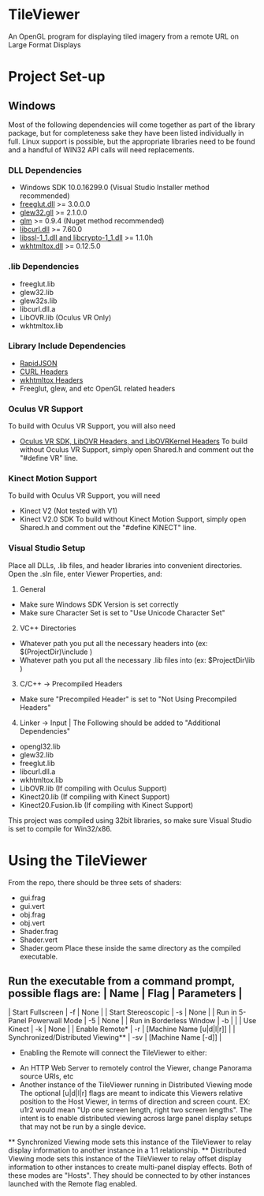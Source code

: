 # TileViewer
An OpenGL program for displaying tiled imagery from a remote URL on Large Format Displays


# Project Set-up

## Windows
Most of the following dependencies will come together as part of the library package, but for completeness sake they have been listed individually in full.
Linux support is possible, but the appropriate libraries need to be found and a handful of WIN32 API calls will need replacements.

### DLL Dependencies
- Windows SDK 10.0.16299.0 (Visual Studio Installer method recommended)
- [freeglut.dll](http://freeglut.sourceforge.net/index.php#download) >= 3.0.0.0
- [glew32.gll](http://glew.sourceforge.net/) >= 2.1.0.0
- [glm](https://github.com/g-truc/glm) >= 0.9.4 (Nuget method recommended)
- [libcurl.dll](https://curl.haxx.se/download.html) >= 7.60.0
- [libssl-1_1.dll and libcrypto-1_1.dll](http://wiki.overbyte.eu/wiki/index.php/ICS_Download) >= 1.1.0h
- [wkhtmltox.dll](https://wkhtmltopdf.org/) >= 0.12.5.0

### .lib Dependencies
- freeglut.lib
- glew32.lib
- glew32s.lib
- libcurl.dll.a
- LibOVR.lib (Oculus VR Only)
- wkhtmltox.lib

### Library Include Dependencies
- [RapidJSON](https://github.com/Tencent/rapidjson)
- [CURL Headers](https://curl.haxx.se/download.html)
- [wkhtmltox Headers](https://wkhtmltopdf.org/)
- Freeglut, glew, and etc OpenGL related headers

### Oculus VR Support
To build with Oculus VR Support, you will also need 
- [Oculus VR SDK, LibOVR Headers, and LibOVRKernel Headers](https://developer.oculus.com/downloads/package/oculus-sdk-for-windows/)
To build without Oculus VR Support, simply open Shared.h and comment out the "#define VR" line.

### Kinect Motion Support
To build with Oculus VR Support, you will need
- Kinect V2 (Not tested with V1)
- Kinect V2.0 SDK
To build without Kinect Motion Support, simply open Shared.h and comment out the "#define KINECT" line.


### Visual Studio Setup

Place all DLLs, .lib files, and header libraries into convenient directories.
Open the .sln file, enter Viewer Properties, and:
1. General
- Make sure Windows SDK Version is set correctly
- Make sure Character Set is set to "Use Unicode Character Set"
2. VC++ Directories
- Whatever path you put all the necessary headers into (ex: $(ProjectDir)\include )
- Whatever path you put all the necessary .lib files into (ex: $ProjectDir\lib )
3. C/C++ -> Precompiled Headers
- Make sure "Precompiled Header" is set to "Not Using Precompiled Headers"
4. Linker -> Input | The Following should be added to "Additional Dependencies"
- opengl32.lib
- glew32.lib 
- freeglut.lib 
- libcurl.dll.a 
- wkhtmltox.lib
- LibOVR.lib (If compiling with Oculus Support)
- Kinect20.lib (If compiling with Kinect Support)
- Kinect20.Fusion.lib (If compiling with Kinect Support)

This project was compiled using 32bit libraries, so make sure Visual Studio is set to compile for Win32/x86.

# Using the TileViewer
From the repo, there should be three sets of shaders:
- gui.frag
- gui.vert
- obj.frag
- obj.vert
- Shader.frag
- Shader.vert
- Shader.geom
Place these inside the same directory as the compiled executable.

Run the executable from a command prompt, possible flags are:
| Name | Flag | Parameters |
----------------------------
| Start Fullscreen | -f | None |
| Start Stereoscopic | -s | None |
| Run in 5-Panel Powerwall Mode | -5 | None |
| Run in Borderless Window | -b | <Width> <Height> |
| Use Kinect | -k | None |
| Enable Remote* | -r | <Server IP> <Server Port> [Machine Name [u|d|l|r]] |
| Synchronized/Distributed Viewing** | -sv | <Host IP> <Port> [Machine Name [-d]] |

* Enabling the Remote will connect the TileViewer to either: 
- An HTTP Web Server to remotely control the Viewer, change Panorama source URIs, etc
- Another instance of the TileViewer running in Distributed Viewing mode
The optional [u|d|l|r] flags are meant to indicate this Viewers relative position to the Host Viewer, in terms of direction and screen count.
EX: u1r2 would mean "Up one screen length, right two screen lengths".
The intent is to enable distributed viewing across large panel display setups that may not be run by a single device.

** Synchronized Viewing mode sets this instance of the TileViewer to relay display information to another instance in a 1:1 relationship.
** Distributed Viewing mode sets this instance of the TileViewer to relay offset display information to other instances to create multi-panel display effects.
Both of these modes are "Hosts".  They should be connected to by other instances launched with the Remote flag enabled.